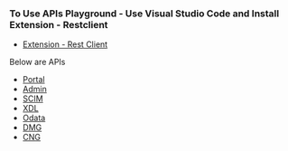 
### To Use APIs Playground -  Use Visual Studio Code and Install Extension - Restclient

* [Extension - Rest Client](https://marketplace.visualstudio.com/items?itemName=humao.rest-client)

Below are APIs 

* [Portal]()
* [Admin]()
* [SCIM]()
* [XDL]()
* [Odata]()
* [DMG]()
* [CNG]()
